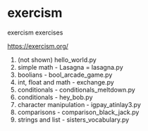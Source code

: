 # exercism
exercism exercises

https://exercism.org/

1. (not shown) hello_world.py
2. simple math - Lasagna = lasagna.py
3. boolians - bool_arcade_game.py
4. int, float and math - exchange.py
5. conditionals - conditionals_meltdown.py
6. conditionals - hey_bob.py
7. character manipulation - igpay_atinlay3.py
8. comparisons - comparison_black_jack.py
9. strings and list - sisters_vocabulary.py